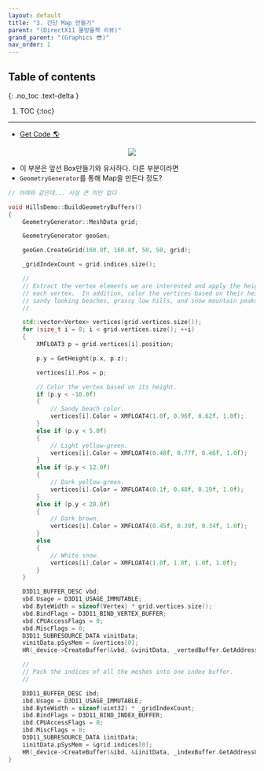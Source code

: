 ```yaml
---
layout: default
title: "3. 간단 Map 만들기"
parent: "(DirectX11 물방울책 리뷰)"
grand_parent: "(Graphics 😎)"
nav_order: 1
---
```


## Table of contents
{: .no_toc .text-delta }

1. TOC
{:toc}

---

* [Get Code 🌎](https://github.com/Arthur880708/DirectX11-3d-tutorials/tree/10)

<p align="center">
  <img src="https://taehyungs-programming-blog.github.io/blog/assets/images/graphics/bb/bb-3-1.png"/>
</p>

* 이 부분은 앞선 Box만들기와 유사하다. 다른 부분이라면
* `GeometryGenerator`를 통해 Map을 만든다 정도?

```cpp
// 아래와 같은데... 사실 큰 의민 없다

void HillsDemo::BuildGeometryBuffers()
{
	GeometryGenerator::MeshData grid;

	GeometryGenerator geoGen;

	geoGen.CreateGrid(160.0f, 160.0f, 50, 50, grid);

	_gridIndexCount = grid.indices.size();

	//
	// Extract the vertex elements we are interested and apply the height function to
	// each vertex.  In addition, color the vertices based on their height so we have
	// sandy looking beaches, grassy low hills, and snow mountain peaks.
	//

	std::vector<Vertex> vertices(grid.vertices.size());
	for (size_t i = 0; i < grid.vertices.size(); ++i)
	{
		XMFLOAT3 p = grid.vertices[i].position;

		p.y = GetHeight(p.x, p.z);

		vertices[i].Pos = p;

		// Color the vertex based on its height.
		if (p.y < -10.0f)
		{
			// Sandy beach color.
			vertices[i].Color = XMFLOAT4(1.0f, 0.96f, 0.62f, 1.0f);
		}
		else if (p.y < 5.0f)
		{
			// Light yellow-green.
			vertices[i].Color = XMFLOAT4(0.48f, 0.77f, 0.46f, 1.0f);
		}
		else if (p.y < 12.0f)
		{
			// Dark yellow-green.
			vertices[i].Color = XMFLOAT4(0.1f, 0.48f, 0.19f, 1.0f);
		}
		else if (p.y < 20.0f)
		{
			// Dark brown.
			vertices[i].Color = XMFLOAT4(0.45f, 0.39f, 0.34f, 1.0f);
		}
		else
		{
			// White snow.
			vertices[i].Color = XMFLOAT4(1.0f, 1.0f, 1.0f, 1.0f);
		}
	}

	D3D11_BUFFER_DESC vbd;
	vbd.Usage = D3D11_USAGE_IMMUTABLE;
	vbd.ByteWidth = sizeof(Vertex) * grid.vertices.size();
	vbd.BindFlags = D3D11_BIND_VERTEX_BUFFER;
	vbd.CPUAccessFlags = 0;
	vbd.MiscFlags = 0;
	D3D11_SUBRESOURCE_DATA vinitData;
	vinitData.pSysMem = &vertices[0];
	HR(_device->CreateBuffer(&vbd, &vinitData, _vertedBuffer.GetAddressOf()));

	//
	// Pack the indices of all the meshes into one index buffer.
	//

	D3D11_BUFFER_DESC ibd;
	ibd.Usage = D3D11_USAGE_IMMUTABLE;
	ibd.ByteWidth = sizeof(uint32) * _gridIndexCount;
	ibd.BindFlags = D3D11_BIND_INDEX_BUFFER;
	ibd.CPUAccessFlags = 0;
	ibd.MiscFlags = 0;
	D3D11_SUBRESOURCE_DATA iinitData;
	iinitData.pSysMem = &grid.indices[0];
	HR(_device->CreateBuffer(&ibd, &iinitData, _indexBuffer.GetAddressOf()));
}
```
